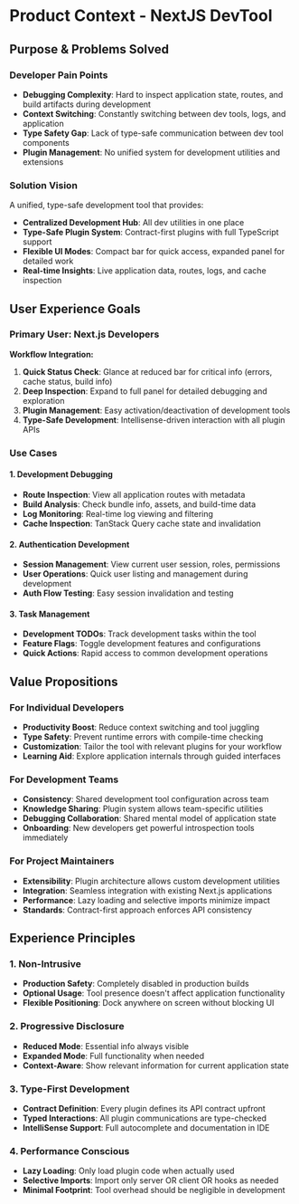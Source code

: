 # Product Context - NextJS DevTool

## Purpose & Problems Solved

### Developer Pain Points
- **Debugging Complexity**: Hard to inspect application state, routes, and build artifacts during development
- **Context Switching**: Constantly switching between dev tools, logs, and application
- **Type Safety Gap**: Lack of type-safe communication between dev tool components
- **Plugin Management**: No unified system for development utilities and extensions

### Solution Vision
A unified, type-safe development tool that provides:
- **Centralized Development Hub**: All dev utilities in one place
- **Type-Safe Plugin System**: Contract-first plugins with full TypeScript support
- **Flexible UI Modes**: Compact bar for quick access, expanded panel for detailed work
- **Real-time Insights**: Live application data, routes, logs, and cache inspection

## User Experience Goals

### Primary User: Next.js Developers
**Workflow Integration:**
1. **Quick Status Check**: Glance at reduced bar for critical info (errors, cache status, build info)
2. **Deep Inspection**: Expand to full panel for detailed debugging and exploration
3. **Plugin Management**: Easy activation/deactivation of development tools
4. **Type-Safe Development**: Intellisense-driven interaction with all plugin APIs

### Use Cases

#### 1. Development Debugging
- **Route Inspection**: View all application routes with metadata
- **Build Analysis**: Check bundle info, assets, and build-time data
- **Log Monitoring**: Real-time log viewing and filtering
- **Cache Inspection**: TanStack Query cache state and invalidation

#### 2. Authentication Development
- **Session Management**: View current user session, roles, permissions
- **User Operations**: Quick user listing and management during development
- **Auth Flow Testing**: Easy session invalidation and testing

#### 3. Task Management
- **Development TODOs**: Track development tasks within the tool
- **Feature Flags**: Toggle development features and configurations
- **Quick Actions**: Rapid access to common development operations

## Value Propositions

### For Individual Developers
- **Productivity Boost**: Reduce context switching and tool juggling
- **Type Safety**: Prevent runtime errors with compile-time checking
- **Customization**: Tailor the tool with relevant plugins for your workflow
- **Learning Aid**: Explore application internals through guided interfaces

### For Development Teams
- **Consistency**: Shared development tool configuration across team
- **Knowledge Sharing**: Plugin system allows team-specific utilities
- **Debugging Collaboration**: Shared mental model of application state
- **Onboarding**: New developers get powerful introspection tools immediately

### For Project Maintainers
- **Extensibility**: Plugin architecture allows custom development utilities
- **Integration**: Seamless integration with existing Next.js applications
- **Performance**: Lazy loading and selective imports minimize impact
- **Standards**: Contract-first approach enforces API consistency

## Experience Principles

### 1. Non-Intrusive
- **Production Safety**: Completely disabled in production builds
- **Optional Usage**: Tool presence doesn't affect application functionality
- **Flexible Positioning**: Dock anywhere on screen without blocking UI

### 2. Progressive Disclosure
- **Reduced Mode**: Essential info always visible
- **Expanded Mode**: Full functionality when needed
- **Context-Aware**: Show relevant information for current application state

### 3. Type-First Development
- **Contract Definition**: Every plugin defines its API contract upfront
- **Typed Interactions**: All plugin communications are type-checked
- **IntelliSense Support**: Full autocomplete and documentation in IDE

### 4. Performance Conscious
- **Lazy Loading**: Only load plugin code when actually used
- **Selective Imports**: Import only server OR client OR hooks as needed
- **Minimal Footprint**: Tool overhead should be negligible in development
